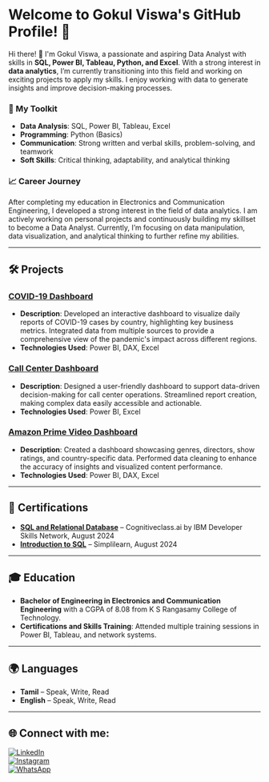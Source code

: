 # Welcome to Gokul Viswa's GitHub Profile! 👋

Hi there! 👋 I'm Gokul Viswa, a passionate and aspiring Data Analyst with skills in **SQL, Power BI, Tableau, Python, and Excel**. With a strong interest in **data analytics**, I’m currently transitioning into this field and working on exciting projects to apply my skills. I enjoy working with data to generate insights and improve decision-making processes.

### 🔧 My Toolkit
- **Data Analysis**: SQL, Power BI, Tableau, Excel
- **Programming**: Python (Basics)
- **Communication**: Strong written and verbal skills, problem-solving, and teamwork
- **Soft Skills**: Critical thinking, adaptability, and analytical thinking

### 📈 Career Journey
After completing my education in Electronics and Communication Engineering, I developed a strong interest in the field of data analytics. I am actively working on personal projects and continuously building my skillset to become a Data Analyst. Currently, I’m focusing on data manipulation, data visualization, and analytical thinking to further refine my abilities.

---

## 🛠 Projects

### [COVID-19 Dashboard](https://github.com/Gokul-Viswa-B/COVID19-REPORT.git)
- **Description**: Developed an interactive dashboard to visualize daily reports of COVID-19 cases by country, highlighting key business metrics. Integrated data from multiple sources to provide a comprehensive view of the pandemic's impact across different regions.
- **Technologies Used**: Power BI, DAX, Excel

### [Call Center Dashboard](https://github.com/Gokul-Viswa-B/CALL-CENTER-REPORT.git)
- **Description**: Designed a user-friendly dashboard to support data-driven decision-making for call center operations. Streamlined report creation, making complex data easily accessible and actionable.
- **Technologies Used**: Power BI, Excel

### [Amazon Prime Video Dashboard](htthttps://github.com/Gokul-Viswa-B/AMAZON-PRIME-REPORT.git)
- **Description**: Created a dashboard showcasing genres, directors, show ratings, and country-specific data. Performed data cleaning to enhance the accuracy of insights and visualized content performance.
- **Technologies Used**: Power BI, DAX, Excel

---

## 📜 Certifications
- **[SQL and Relational Database](https://courses.cognitiveclass.ai/certificates/b1ede65d4b78470484662332ba87cfbe)** – Cognitiveclass.ai by IBM Developer Skills Network, August 2024
- **[Introduction to SQL](https://simpli-web.app.link/e/cnvnlK8eCMb)** – Simplilearn, August 2024

---

## 🎓 Education
- **Bachelor of Engineering in Electronics and Communication Engineering** with a CGPA of 8.08 from K S Rangasamy College of Technology.
- **Certifications and Skills Training**: Attended multiple training sessions in Power BI, Tableau, and network systems.

---

## 🌍 Languages
- **Tamil** – Speak, Write, Read
- **English** – Speak, Write, Read

---

## 🌐 Connect with me:

[![LinkedIn](https://img.shields.io/badge/LinkedIn-%230077B5.svg?style=for-the-badge&logo=linkedin&logoColor=white)](https://www.linkedin.com/in/gokul-viswa)  
[![Instagram](https://img.shields.io/badge/Instagram-E4405F.svg?style=for-the-badge&logo=Instagram&logoColor=white)](https://www.instagram.com/gokul_viswa?igsh=aTZ6d3Fkam82eHBy&utm_source=qr)  
[![WhatsApp](https://img.shields.io/badge/WhatsApp-25D366?style=for-the-badge&logo=whatsapp&logoColor=white)](https://wa.me/your-whatsapp-number)
